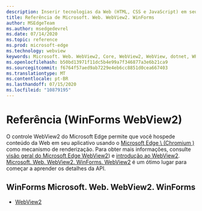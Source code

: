 ```yaml
---
description: Inserir tecnologias da Web (HTML, CSS e JavaScript) em seus aplicativos nativos com o controle WebView2 do Microsoft Edge
title: Referência de Microsoft. Web. WebView2. WinForms
author: MSEdgeTeam
ms.author: msedgedevrel
ms.date: 07/14/2020
ms.topic: reference
ms.prod: microsoft-edge
ms.technology: webview
keywords: Microsoft. Web. WebView2, Core, WebView2, WebView, dotnet, WPF, WinForms, app, Edge, CoreWebView2, CoreWebView2Controller, controle do navegador, Edge HTML
ms.openlocfilehash: b50bd13971f11dc5b4e99a7f346877a3e6b21ca9
ms.sourcegitcommit: f6764f57aed9ab7229e4eb6cc8851d0cea667403
ms.translationtype: MT
ms.contentlocale: pt-BR
ms.lasthandoff: 07/15/2020
ms.locfileid: "10879195"
---
```

# Referência (WinForms WebView2)  

O controle WebView2 do Microsoft Edge permite que você hospede conteúdo da Web em seu aplicativo usando o [Microsoft Edge \ (Chromium \)](https://www.microsoftedgeinsider.com) como mecanismo de renderização.  Para obter mais informações, consulte [visão geral do Microsoft Edge WebView2](../../index.md)) e [introdução ao WebView2](../../gettingstarted/win32.md).  [Microsoft. Web. WebView2. WinForms. WebView2](0-9-515/microsoft-web-webview2-winforms-webview2.md) é um ótimo lugar para começar a aprender os detalhes da API.  

## WinForms Microsoft. Web. WebView2. WinForms  

*   [WebView2](0-9-515/microsoft-web-webview2-winforms-webview2.md)
